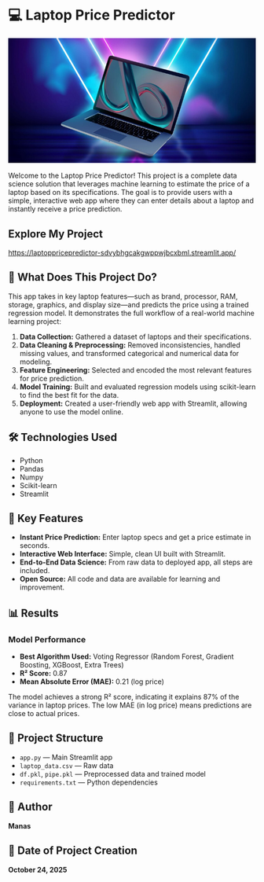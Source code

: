 

# 💻 Laptop Price Predictor

<p align="center">
	<img src="dataset-cover.jpg" alt="Dataset Cover" width="600" />
</p>

Welcome to the Laptop Price Predictor! This project is a complete data science solution that leverages machine learning to estimate the price of a laptop based on its specifications. The goal is to provide users with a simple, interactive web app where they can enter details about a laptop and instantly receive a price prediction.

## Explore My Project

https://laptoppricepredictor-sdvybhgcakgwppwjbcxbml.streamlit.app/

## 🚀 What Does This Project Do?

This app takes in key laptop features—such as brand, processor, RAM, storage, graphics, and display size—and predicts the price using a trained regression model. It demonstrates the full workflow of a real-world machine learning project:

1. **Data Collection:** Gathered a dataset of laptops and their specifications.
2. **Data Cleaning & Preprocessing:** Removed inconsistencies, handled missing values, and transformed categorical and numerical data for modeling.
3. **Feature Engineering:** Selected and encoded the most relevant features for price prediction.
4. **Model Training:** Built and evaluated regression models using scikit-learn to find the best fit for the data.
5. **Deployment:** Created a user-friendly web app with Streamlit, allowing anyone to use the model online.



## 🛠️ Technologies Used

- Python
- Pandas
- Numpy
- Scikit-learn
- Streamlit


## 🌟 Key Features

- **Instant Price Prediction:** Enter laptop specs and get a price estimate in seconds.
- **Interactive Web Interface:** Simple, clean UI built with Streamlit.
- **End-to-End Data Science:** From raw data to deployed app, all steps are included.
- **Open Source:** All code and data are available for learning and improvement.





## 📊 Results

### Model Performance

- **Best Algorithm Used:** Voting Regressor (Random Forest, Gradient Boosting, XGBoost, Extra Trees)
- **R² Score:** 0.87
- **Mean Absolute Error (MAE):** 0.21 (log price)

The model achieves a strong R² score, indicating it explains 87% of the variance in laptop prices. The low MAE (in log price) means predictions are close to actual prices.




## 📂 Project Structure

- `app.py` — Main Streamlit app
- `laptop_data.csv` — Raw data
- `df.pkl`, `pipe.pkl` — Preprocessed data and trained model
- `requirements.txt` — Python dependencies



## 👤 Author
**Manas**

## 📅 Date of Project Creation
**October 24, 2025**
